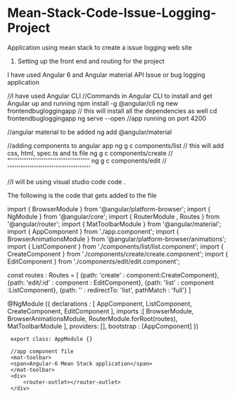 # Mean-Stack-Code-Issue-Logging-Project
Application using mean stack to create a issue logging web site


1) Setting up the front end and routing for the project

I have used Angular 6 and Angular material API 
Issue or bug logging application 

//I have used Angular CLI
//Commands in Angular CLI to install and get Angular up and running
  npm install -g @angular/cli
  ng new frontendbugloggingapp   // this will install all the dependencies as well
  cd frontendbugloggingapp
  ng serve --open
  //app running on port 4200
  
  //angular material to be added
  ng add @angular/material
  
  //adding components to angular app
  ng g c components/list   // this will add css, html, spec.ts and ts file
  ng g c components/create // "'''''''''''''''''''''''''''''''''''''''''''
  ng g c components/edit  // '''''''''''''''''''''''''''''''''''''''''''''
  
  //I will be using visual studio code
  code .
  
  The following is the code that gets added to the file
  
  
  import { BrowserModule } from '@angular/platform-browser';
  import { NgModule } from '@angular/core';
  import { RouterModule , Routes } from '@angular/router';
  import { MatToolbarModule } from '@angular/material';
  import { AppComponent } from './app.component';
  import { BrowserAnimationsModule } from '@angular/platform-browser/animations';
  import { ListComponent } from './components/list/list.component';
  import { CreateComponent } from './components/create/create.component';
  import { EditComponent } from './components/edit/edit.component';
  
  const routes : Routes = [
        {path: 'create' : component:CreateComponent},
        {path: 'edit/:id' : component : EditComponent},
        {path: 'list' : component :ListComponent},
        {path: '' : redirectTo: 'list', pathMatch : 'full'}
  ]
  
  @NgModule ({
     declarations : [
     AppComponent,
     ListComponent,
     CreateComponent,
     EditComponent
     ],
     imports :[
     BrowserModule,
     BrowserAnimationsModule,
     RouterModule.forRoot(routes),
     MatToolbarModule
     ],
     providers: [],
     bootstrap : [AppComponent]
     })
     
     export class: AppModule {}
     
     //app component file
     <mat-toolbar>
     <span>Angular-6 Mean Stack application</span>
     </mat-toolbar>
     <div>
         <router-outlet></router-outlet>
     </div>
     
     
     
     
     
  
  
  
  
  




